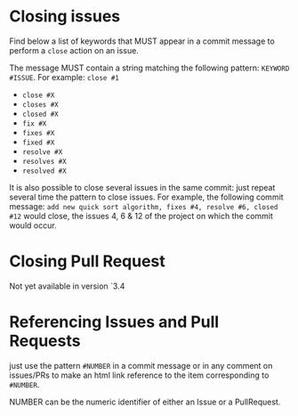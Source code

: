 # Closing issues

Find below a list of keywords that MUST appear in a commit message to perform a `close` action on an issue.

The message MUST contain a string matching the following pattern: `KEYWORD #ISSUE`. For example: `close #1`

- `close #X`
- `closes #X` 
- `closed #X` 
- `fix #X` 
- `fixes #X` 
- `fixed #X` 
- `resolve #X` 
- `resolves #X` 
- `resolved #X` 

It is also possible to close several issues in the same commit: just repeat several time the pattern to close issues. For example, the following commit message: `add new quick sort algorithm, fixes #4, resolve #6, closed #12` would close, the issues 4, 6 & 12 of the project on which the commit would occur.

# Closing Pull Request

Not yet available in version `3.4

# Referencing Issues and Pull Requests

just use the pattern `#NUMBER` in a commit message or in any comment on issues/PRs to make an html link reference to the item corresponding to `#NUMBER`. 

NUMBER can be the numeric identifier of either an Issue or a PullRequest.